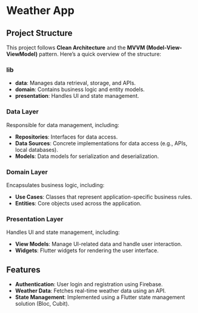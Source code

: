 # Weather App  

## Project Structure  
This project follows **Clean Architecture** and the **MVVM (Model-View-ViewModel)** pattern. Here’s a quick overview of the structure:  

### lib  
- **data**: Manages data retrieval, storage, and APIs.  
- **domain**: Contains business logic and entity models.  
- **presentation**: Handles UI and state management.  

### Data Layer  
Responsible for data management, including:  
- **Repositories**: Interfaces for data access.  
- **Data Sources**: Concrete implementations for data access (e.g., APIs, local databases).  
- **Models**: Data models for serialization and deserialization.  

### Domain Layer  
Encapsulates business logic, including:  
- **Use Cases**: Classes that represent application-specific business rules.  
- **Entities**: Core objects used across the application.  

### Presentation Layer  
Handles UI and state management, including:  
- **View Models**: Manage UI-related data and handle user interaction.  
- **Widgets**: Flutter widgets for rendering the user interface.  

## Features  
- **Authentication**: User login and registration using Firebase.  
- **Weather Data**: Fetches real-time weather data using an API.  
- **State Management**: Implemented using a Flutter state management solution (Bloc, Cubit).  

